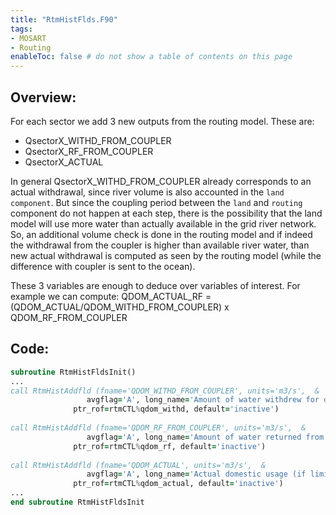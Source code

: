 ```yaml
---
title: "RtmHistFlds.F90"
tags:
- MOSART
- Routing
enableToc: false # do not show a table of contents on this page
---
```


## Overview:
For each sector we add 3 new outputs from the routing model.
These are: 
- QsectorX_WITHD_FROM_COUPLER
- QsectorX_RF_FROM_COUPLER
- QsectorX_ACTUAL

In general QsectorX_WITHD_FROM_COUPLER already corresponds to an actual withdrawal, since river volume is also accounted in the `land component`. But since the coupling period between the `land` and `routing` component do not happen at each step, there is the possibility that the land model will use more water than actually available in the grid river network. So, an additional volume check is done in the routing model and if indeed the withdrawal from the coupler is higher than available river water, than new actual withdrawal is computed as seen by the routing model (while the difference with coupler is sent to the ocean).

These 3 variables are enough to deduce over variables of interest. For example we can compute:
QDOM_ACTUAL_RF = (QDOM_ACTUAL/QDOM_WITHD_FROM_COUPLER) x QDOM_RF_FROM_COUPLER

## Code:
```fortran
subroutine RtmHistFldsInit()
...
call RtmHistAddfld (fname='QDOM_WITHD_FROM_COUPLER', units='m3/s',  &
                 avgflag='A', long_name='Amount of water withdrew for domestic usage', &
              ptr_rof=rtmCTL%qdom_withd, default='inactive')
     
call RtmHistAddfld (fname='QDOM_RF_FROM_COUPLER', units='m3/s',  &
                 avgflag='A', long_name='Amount of water returned from domestic usage', &
              ptr_rof=rtmCTL%qdom_rf, default='inactive')
			  
call RtmHistAddfld (fname='QDOM_ACTUAL', units='m3/s',  &
                 avgflag='A', long_name='Actual domestic usage (if limited by river storage)', &
              ptr_rof=rtmCTL%qdom_actual, default='inactive')
...     
end subroutine RtmHistFldsInit
```

